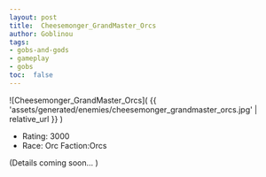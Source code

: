 ```yaml
---
layout: post
title:  Cheesemonger_GrandMaster_Orcs
author: Goblinou
tags:
- gobs-and-gods
- gameplay
- gobs
toc:  false
---
```


![Cheesemonger_GrandMaster_Orcs]( {{ 'assets/generated/enemies/cheesemonger_grandmaster_orcs.jpg' | relative_url }} )
- Rating: 3000
- Race: Orc  Faction:Orcs

(Details coming soon... )